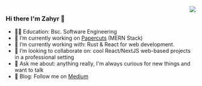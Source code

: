 <!--
**ryhazerus/Ryhazerus** is a ✨ _special_ ✨ repository because its `README.md` (this file) appears on your GitHub profile.

Here are some ideas to get you started:


-->
<img align="right" src="https://github-readme-stats.vercel.app/api/top-langs/?username=lucafluri&layout=compact&title_color=606060&text_color=606060&bg_color=00000000&theme=dark&hide_border=true">

    

### Hi there I'm Zahyr :lemon:

- 👨‍🎓 Education: Bsc. Software Engineering
- 🔭 I’m currently working on [Papercuts](https://github.com/ryhazerus/papercuts-shortcuts) (MERN Stack)
- 🌱 I’m currently working with: Rust & React for web development.
- 👯 I’m looking to collaborate on: cool React/NextJS web-based projects in a professional setting
- 💬 Ask me about: anything really, I'm always curious for new things and want to talk
- :notebook: Blog: Follow me on [Medium](https://medium.com/@zahyr)
